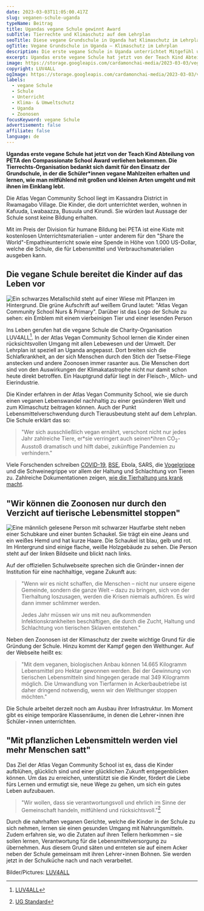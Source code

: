 ```yaml
---
date: 2023-03-03T11:05:00.417Z
slug: veganen-schule-uganda
typeName: Beitrag
title: Ugandas vegane Schule gewinnt Award
subTitle: Tierrechte und Klimaschutz auf dem Lehrplan
seoTitle: Diese vegane Grundschule in Uganda hat Klimaschutz im Lehrplan
ogTitle: Vegane Grundschule in Uganda – Klimaschutz im Lehrplan
description: Die erste vegane Schule in Uganda unterrichtet Mitgefühl und Klimaschutz. Lest jetzt, wie sie gegen Zoonosen und den Welthunger kämpft.
excerpt: Ugandas erste vegane Schule hat jetzt von der Teach Kind Abteilung von PETA den Compassionate School Award verliehen bekommen. Die Tierrechts-Organisation bedankt sich damit für den Einsatz der Grundschule, in der die Schüler*innen vegane Mahlzeiten erhalten und lernen, wie man mitfühlend mit großen und kleinen Arten umgeht und mit ihnen im Einklang lebt.
image: https://storage.googleapis.com/cardamonchai-media/2023-03-03/vegane-schule-luv4all-jpg-imagine-a8b8c8_887456_1024_768/640.webp
copyright: LUV4ALL
ogImage: https://storage.googleapis.com/cardamonchai-media/2023-03-03/vegane-schule-luv4all-og-jpg-imagine-d8d8d8_726951_1200_628/640.webp
labels:
  - vegane Schule
  - Schule
  - Unterricht
  - Klima- & Umweltschutz
  - Uganda
  - Zoonosen
focusKeyword: vegane Schule
advertisement: false
affiliate: false
language: de
---
```


**Ugandas erste vegane Schule hat jetzt von der Teach Kind Abteilung von PETA den Compassionate School Award verliehen bekommen. Die Tierrechts-Organisation bedankt sich damit für den Einsatz der Grundschule, in der die Schüler\*innen vegane Mahlzeiten erhalten und lernen, wie man mitfühlend mit großen und kleinen Arten umgeht und mit ihnen im Einklang lebt.**

Die Atlas Vegan Community School liegt im Kassandra District in Rwamagabo Village. Die Kinder, die dort unterrichtet werden, wohnen in Kafuuda, Lwabaazza, Busuula und Kirundi. Sie würden laut Aussage der Schule sonst keine Bildung erhalten.

Mit im Preis der Division für humane Bildung bei PETA ist eine Kiste mit kostenlosen Unterrichtsmaterialien – unter anderem für den "Share the World"-Empathieunterricht sowie eine Spende in Höhe von 1.000 US-Dollar, welche die Schule, die für Lebensmittel und Verbrauchsmaterialien ausgeben kann.

## Die vegane Schule bereitet die Kinder auf das Leben vor

![Ein schwarzes Metallschild steht auf einer Wiese mit Pflanzen im Hintergrund. Die grüne Aufschrift auf weißem Grund lautet: "Atlas Vegan Community School Nurs & Primary". Darüber ist das Logo der Schule zu sehen: ein Emblem mit einem vierbeinigen Tier und einer lesenden Person](https://storage.googleapis.com/cardamonchai-media/2023-03-03/vegane-schule-luv4all-2-jpg-imagine-d8d8d8_656756_1024_768/640.webp 'Die vegane Schule bereitet die Kinder auf das Leben vor. Bild/Picture LUV4ALL')

Ins Leben gerufen hat die vegane Schule die Charity-Organisation LUV4ALL[^1]. In der Atlas Vegan Community School lernen die Kinder einen rücksichtsvollen Umgang mit allen Lebewesen und der Umwelt. Der Lehrplan ist speziell an Uganda angepasst. Dort breiten sich die Schlafkrankheit, an der sich Menschen durch den Stich der Tsetse-Fliege anstecken und andere Zoonosen immer rasanter aus. Die Menschen dort sind von den Auswirkungen der Klimakatastrophe nicht nur damit schon heute direkt betroffen. Ein Hauptgrund dafür liegt in der Fleisch-, Milch- und Eierindustrie.

Die Kinder erfahren in der Atlas Vegan Community School, wie sie durch einen veganen Lebenswandel nachhaltig zu einer gesünderen Welt und zum Klimaschutz beitragen können. Auch der Punkt Lebensmittelverschwendung durch Tierausbeutung steht auf dem Lehrplan. Die Schule erklärt das so:

> "Wer sich ausschließlich vegan ernährt, verschont nicht nur jedes Jahr zahlreiche Tiere, er\*sie verringert auch seinen\*ihren CO<sub>2</sub>-Ausstoß dramatisch und hilft dabei, zukünftige Pandemien zu verhindern."

Viele Forschenden schreiben [COVID-19](/2020/04/inger-andersen-un-covid-19/), [BSE](/2021/10/rinderwahnsinn/), Ebola, SARS, die [Vogelgrippe](/2021/06/vogelgrippe-h10n3-bei-menschen/) und die Schweinegrippe vor allem der Haltung und Schlachtung von Tieren zu. Zahlreiche Dokumentationen zeigen, [wie die Tierhaltung uns krank macht](/2020/08/the-end-of-medicine/).

## "Wir können die Zoonosen nur durch den Verzicht auf tierische Lebensmittel stoppen"

![Eine männlich gelesene Person mit schwarzer Hautfarbe steht neben einer Schubkare und einer bunten Schaukel. Sie trägt ein eine Jeans und ein weißes Hemd und hat kurze Haare. Die Schaukel ist blau, gelb und rot. Im Hintergrund sind einige flache, weiße Holzgebäude zu sehen. Die Person steht auf der linken Bildseite und blickt nach links.](https://storage.googleapis.com/cardamonchai-media/2023-03-03/vegane-schule-luv4all-1-jpg-imagine-080808_72664d_1024_768/640.webp 'Die vegane Schule befindet sich im Aufbau. Bild: LUV4ALL')

Auf der offiziellen Schulwebseite sprechen sich die Gründer⋆innen der Institution für eine nachhaltige, vegane Zukunft aus:

> "Wenn wir es nicht schaffen, die Menschen – nicht nur unsere eigene Gemeinde, sondern die ganze Welt – dazu zu bringen, sich von der Tierhaltung loszusagen, werden die Krisen niemals aufhören. Es wird dann immer schlimmer werden.
>
> Jedes Jahr müssen wir uns mit neu aufkommenden Infektionskrankheiten beschäftigen, die durch die Zucht, Haltung und Schlachtung von tierischen Sklaven entstehen."

Neben den Zoonosen ist der Klimaschutz der zweite wichtige Grund für die Gründung der Schule. Hinzu kommt der Kampf gegen den Welthunger. Auf der Webseite heißt es:

> "Mit dem veganen, biologischen Anbau können 14.665 Kilogramm Lebensmittel pro Hektar gewonnen werden. Bei der Gewinnung von tierischen Lebensmitteln sind hingegen gerade mal 349 Kilogramm möglich. Die Umwandlung von Tierfarmen in Ackerbaubetriebe ist daher dringend notwendig, wenn wir den Welthunger stoppen möchten."

Die Schule arbeitet derzeit noch am Ausbau ihrer Infrastruktur. Im Moment gibt es einige temporäre Klassenräume, in denen die Lehrer⋆innen ihre Schüler⋆innen unterrichten.

## "Mit pflanzlichen Lebensmitteln werden viel mehr Menschen satt"

Das Ziel der Atlas Vegan Community School ist es, dass die Kinder aufblühen, glücklich sind und einer glücklichen Zukunft entgegenblicken können. Um das zu erreichen, unterstützt sie die Kinder, fördert die Liebe fürs Lernen und ermutigt sie, neue Wege zu gehen, um sich ein gutes Leben aufzubauen.

> "Wir wollen, dass sie verantwortungsvoll und ehrlich im Sinne der Gemeinschaft handeln, mitfühlend und rücksichtsvoll."[^2]

Durch die nahrhaften veganen Gerichte, welche die Kinder in der Schule zu sich nehmen, lernen sie einen gesunden Umgang mit Nahrungsmitteln. Zudem erfahren sie, wo die Zutaten auf ihren Tellern herkommen – sie sollen lernen, Verantwortung für die Lebensmittelversorgung zu übernehmen. Aus diesem Grund säten und ernteten sie auf einem Acker neben der Schule gemeinsam mit ihren Lehrer⋆innen Bohnen. Sie werden jetzt in der Schulküche nach und nach verarbeitet.

Bilder/Pictures: [LUV4ALL](https://loveforalluganda.org/)

[^1]: [LUV4ALL](https://loveforalluganda.org/tag/vegan-school/)
[^2]: [UG Standard](https://www.ugstandard.com/ugandas-first-vegan-school-opens-to-protect-children-from-zoonotic-disease/)
